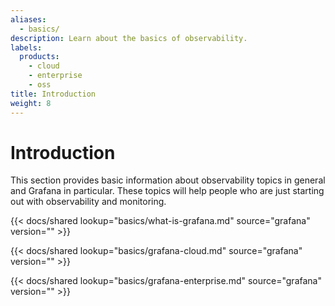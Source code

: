 ```yaml
---
aliases:
  - basics/
description: Learn about the basics of observability.
labels:
  products:
    - cloud
    - enterprise
    - oss
title: Introduction
weight: 8
---
```


# Introduction

This section provides basic information about observability topics in general and Grafana in particular. These topics will help people who are just starting out with observability and monitoring.

{{< docs/shared lookup="basics/what-is-grafana.md" source="grafana" version="<GRAFANA VERSION>" >}}

{{< docs/shared lookup="basics/grafana-cloud.md" source="grafana" version="<GRAFANA VERSION>" >}}

{{< docs/shared lookup="basics/grafana-enterprise.md" source="grafana" version="<GRAFANA VERSION>" >}}

